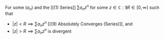 For some $(a_n)$ and the [[(1) Series]] $\sum a_nz^n$ for some $z \in \mathbb{C}$ :
$\exists R \in [0, \infty]$ such that
- $|z| < R \implies \sum a_nz^n$ [[(9) Absolutely Converges (Series)]], and
- $|z| > R \implies \sum a_nz^n$ is divergent